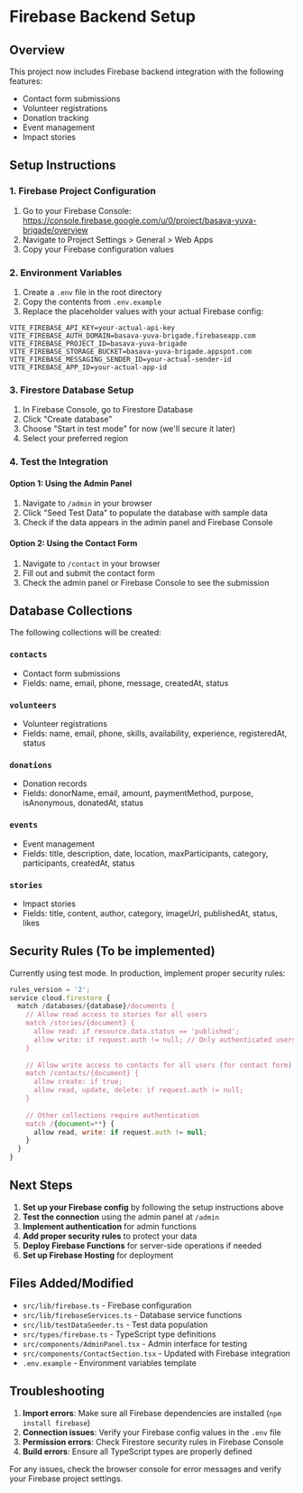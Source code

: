 # Firebase Backend Setup

## Overview
This project now includes Firebase backend integration with the following features:
- Contact form submissions
- Volunteer registrations
- Donation tracking
- Event management
- Impact stories

## Setup Instructions

### 1. Firebase Project Configuration
1. Go to your Firebase Console: https://console.firebase.google.com/u/0/project/basava-yuva-brigade/overview
2. Navigate to Project Settings > General > Web Apps
3. Copy your Firebase configuration values

### 2. Environment Variables
1. Create a `.env` file in the root directory
2. Copy the contents from `.env.example`
3. Replace the placeholder values with your actual Firebase config:

```env
VITE_FIREBASE_API_KEY=your-actual-api-key
VITE_FIREBASE_AUTH_DOMAIN=basava-yuva-brigade.firebaseapp.com
VITE_FIREBASE_PROJECT_ID=basava-yuva-brigade
VITE_FIREBASE_STORAGE_BUCKET=basava-yuva-brigade.appspot.com
VITE_FIREBASE_MESSAGING_SENDER_ID=your-actual-sender-id
VITE_FIREBASE_APP_ID=your-actual-app-id
```

### 3. Firestore Database Setup
1. In Firebase Console, go to Firestore Database
2. Click "Create database"
3. Choose "Start in test mode" for now (we'll secure it later)
4. Select your preferred region

### 4. Test the Integration

#### Option 1: Using the Admin Panel
1. Navigate to `/admin` in your browser
2. Click "Seed Test Data" to populate the database with sample data
3. Check if the data appears in the admin panel and Firebase Console

#### Option 2: Using the Contact Form
1. Navigate to `/contact` in your browser
2. Fill out and submit the contact form
3. Check the admin panel or Firebase Console to see the submission

## Database Collections

The following collections will be created:

### `contacts`
- Contact form submissions
- Fields: name, email, phone, message, createdAt, status

### `volunteers`
- Volunteer registrations
- Fields: name, email, phone, skills, availability, experience, registeredAt, status

### `donations`
- Donation records
- Fields: donorName, email, amount, paymentMethod, purpose, isAnonymous, donatedAt, status

### `events`
- Event management
- Fields: title, description, date, location, maxParticipants, category, participants, createdAt, status

### `stories`
- Impact stories
- Fields: title, content, author, category, imageUrl, publishedAt, status, likes

## Security Rules (To be implemented)
Currently using test mode. In production, implement proper security rules:

```javascript
rules_version = '2';
service cloud.firestore {
  match /databases/{database}/documents {
    // Allow read access to stories for all users
    match /stories/{document} {
      allow read: if resource.data.status == 'published';
      allow write: if request.auth != null; // Only authenticated users can write
    }
    
    // Allow write access to contacts for all users (for contact form)
    match /contacts/{document} {
      allow create: if true;
      allow read, update, delete: if request.auth != null;
    }
    
    // Other collections require authentication
    match /{document=**} {
      allow read, write: if request.auth != null;
    }
  }
}
```

## Next Steps

1. **Set up your Firebase config** by following the setup instructions above
2. **Test the connection** using the admin panel at `/admin`
3. **Implement authentication** for admin functions
4. **Add proper security rules** to protect your data
5. **Deploy Firebase Functions** for server-side operations if needed
6. **Set up Firebase Hosting** for deployment

## Files Added/Modified

- `src/lib/firebase.ts` - Firebase configuration
- `src/lib/firebaseServices.ts` - Database service functions
- `src/lib/testDataSeeder.ts` - Test data population
- `src/types/firebase.ts` - TypeScript type definitions
- `src/components/AdminPanel.tsx` - Admin interface for testing
- `src/components/ContactSection.tsx` - Updated with Firebase integration
- `.env.example` - Environment variables template

## Troubleshooting

1. **Import errors**: Make sure all Firebase dependencies are installed (`npm install firebase`)
2. **Connection issues**: Verify your Firebase config values in the `.env` file
3. **Permission errors**: Check Firestore security rules in Firebase Console
4. **Build errors**: Ensure all TypeScript types are properly defined

For any issues, check the browser console for error messages and verify your Firebase project settings.